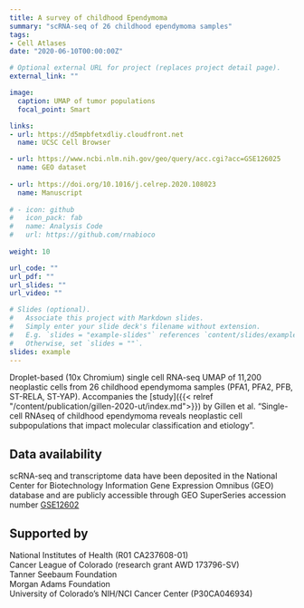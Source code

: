 ```yaml
---
title: A survey of childhood Ependymoma
summary: "scRNA-seq of 26 childhood ependymoma samples"
tags: 
- Cell Atlases
date: "2020-06-10T00:00:00Z"

# Optional external URL for project (replaces project detail page).
external_link: ""

image:
  caption: UMAP of tumor populations
  focal_point: Smart

links:
- url: https://d5mpbfetxdliy.cloudfront.net
  name: UCSC Cell Browser

- url: https://www.ncbi.nlm.nih.gov/geo/query/acc.cgi?acc=GSE126025
  name: GEO dataset
  
- url: https://doi.org/10.1016/j.celrep.2020.108023
  name: Manuscript
  
# - icon: github
#   icon_pack: fab
#   name: Analysis Code
#   url: https://github.com/rnabioco
  
weight: 10

url_code: ""
url_pdf: ""
url_slides: ""
url_video: ""

# Slides (optional).
#   Associate this project with Markdown slides.
#   Simply enter your slide deck's filename without extension.
#   E.g. `slides = "example-slides"` references `content/slides/example-slides.md`.
#   Otherwise, set `slides = ""`.
slides: example
---
```



Droplet-based (10x Chromium) single cell RNA-seq UMAP of 11,200 neoplastic cells from 26 childhood ependymoma samples (PFA1, PFA2, PFB, ST-RELA, ST-YAP). 
Accompanies the [study]({{< relref "/content/publication/gillen-2020-ut/index.md">}}) by Gillen et al. “Single-cell RNAseq of childhood ependymoma reveals neoplastic cell subpopulations that impact molecular classification and etiology”.

## Data availability

scRNA-seq and transcriptome data have been deposited in the National Center for Biotechnology Information Gene Expression Omnibus (GEO) database and are publicly accessible through GEO SuperSeries accession number [GSE12602](https://www.ncbi.nlm.nih.gov/geo/query/acc.cgi?acc=GSE126025)

## Supported by

National Institutes of Health (R01 CA237608-01)   
Cancer League of Colorado (research grant AWD 173796-SV)   
Tanner Seebaum Foundation  
Morgan Adams Foundation  
University of Colorado’s NIH/NCI Cancer Center (P30CA046934)  
